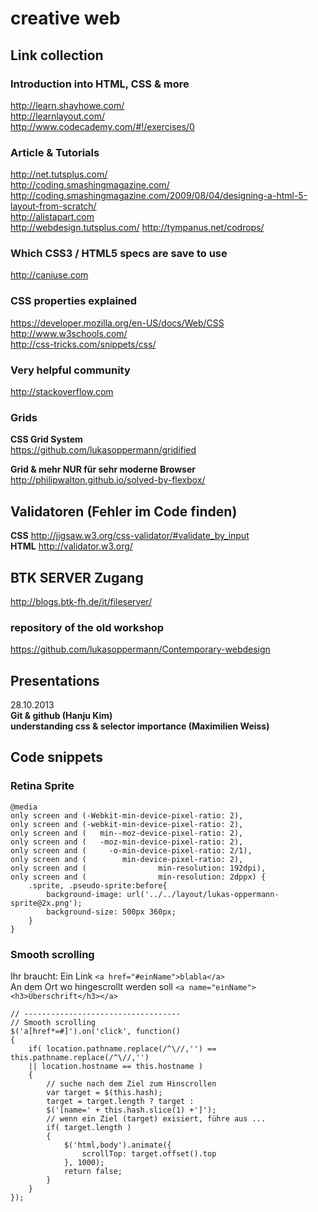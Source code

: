 # creative web

## Link collection

### Introduction into HTML, CSS & more
http://learn.shayhowe.com/  
http://learnlayout.com/  
http://www.codecademy.com/#!/exercises/0  

### Article & Tutorials
http://net.tutsplus.com/  
http://coding.smashingmagazine.com/  
http://coding.smashingmagazine.com/2009/08/04/designing-a-html-5-layout-from-scratch/   
http://alistapart.com   
http://webdesign.tutsplus.com/ 
http://tympanus.net/codrops/ 

### Which CSS3 / HTML5 specs are save to use 
http://caniuse.com

### CSS properties explained 
https://developer.mozilla.org/en-US/docs/Web/CSS  
http://www.w3schools.com/  
http://css-tricks.com/snippets/css/

### Very helpful community 
http://stackoverflow.com

### Grids
**CSS Grid System**  
https://github.com/lukasoppermann/gridified

**Grid & mehr NUR für sehr moderne Browser**  
http://philipwalton.github.io/solved-by-flexbox/

## Validatoren (Fehler im Code finden)
**CSS** http://jigsaw.w3.org/css-validator/#validate_by_input  
**HTML** http://validator.w3.org/

## BTK SERVER Zugang
http://blogs.btk-fh.de/it/fileserver/

### repository of the old workshop
https://github.com/lukasoppermann/Contemporary-webdesign 

## Presentations

28.10.2013  
**Git & github (Hanju Kim)**  
**understanding css & selector importance (Maximilien Weiss)**  

## Code snippets
### Retina Sprite

    @media
    only screen and (-Webkit-min-device-pixel-ratio: 2),
    only screen and (-webkit-min-device-pixel-ratio: 2),
    only screen and (   min--moz-device-pixel-ratio: 2),
    only screen and (   -moz-min-device-pixel-ratio: 2),
    only screen and (     -o-min-device-pixel-ratio: 2/1),
    only screen and (        min-device-pixel-ratio: 2),
    only screen and (                min-resolution: 192dpi),
    only screen and (                min-resolution: 2dppx) {
	    .sprite, .pseudo-sprite:before{
		    background-image: url('../../layout/lukas-oppermann-sprite@2x.png');
		    background-size: 500px 360px;
	    }
    }

### Smooth scrolling   
Ihr braucht:
Ein Link `<a href="#einName">blabla</a>`   
An dem Ort wo hingescrollt werden soll `<a name="einName"><h3>Überschrift</h3></a>`  

    // -----------------------------------
    // Smooth scrolling
    $('a[href*=#]').on('click', function()
    {
    	if( location.pathname.replace(/^\//,'') == this.pathname.replace(/^\//,'')
        || location.hostname == this.hostname )
        {
            // suche nach dem Ziel zum Hinscrollen
            var target = $(this.hash);
            target = target.length ? target : 
            $('[name=' + this.hash.slice(1) +']');
            // wenn ein Ziel (target) exisiert, führe aus ...
            if( target.length )
            {
            	$('html,body').animate({
            		scrollTop: target.offset().top
            	}, 1000);
            	return false;
            }
        }
    });
